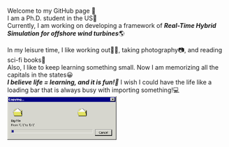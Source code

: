 Welcome to my GitHub page 🙌  
I am a Ph.D. student in the US🗽  
Currently, I am working on developing a framework of ***Real-Time Hybrid Simulation for offshore wind turbines***🌎  

In my leisure time, I like working out🏋️‍♀️, taking photography📷, and reading sci-fi books📖  
Also, I like to keep learning something small. Now I am memorizing all the capitals in the states😀  
***I believe life = learning, and it is fun!🎈*** I wish I could have the life like a loading bar that is always busy with importing something!💻  
<img src="https://github.com/AkiriSeki/AkiriSeki/blob/main/loading_bar.gif" width="250" height="100"/>
